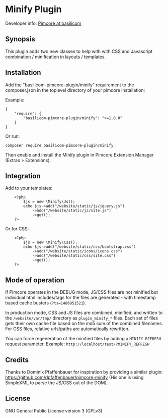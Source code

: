 Minify Plugin
=============================

Developer info: [Pimcore at basilicom](http://basilicom.de/en/pimcore)

## Synopsis

This plugin adds two new classes to help with with CSS and Javascript
combination / minification in layouts / templates.

## Installation

Add the "basilicom-pimcore-plugin/minify" requirement to the composer.json 
in the toplevel directory of your pimcore installation:

Example:

    {
        "require": {
            "basilicom-pimcore-plugin/minify": ">=1.0.0"
        }
    }


Or run:

    composer require basilicom-pimcore-plugin/minify

Then enable and install the Minify plugin in Pimcore Extension Manager (Extras > Extensions).

## Integration

Add to your templates:

        <?php
            $js = new \Minify\Js();
            echo $js->add("/website/static/js/jquery.js")
                ->add("/website/static/js/site.js")
                ->get();
        ?>
        
Or for CSS:

        <?php
            $js = new \Minify\Css();
            echo $js->add("/website/static/css/bootstrap.css")
                ->add("/website/static/icons/icons.css")
                ->add("/website/static/css/site.css")
                ->get();
        ?>

## Mode of operation

If Pimcore operates in the DEBUG mode, JS/CSS files are not minified
but individual html includes/tags for the files are generated - with timestamp
based cache busters (``?ts=1486051521``).

In production mode, CSS and JS files are combined, minified, and written
to the ``/website/var/tmp/`` directory as ``plugin_minify_*`` files. Each set
of files gets their own cache file based on the md5 sum of the combined
filenames. For CSS files, relative urls/paths are automatically rewritten.

You can force regeneration of the minified files by adding a ``MINIFY_REFRESH``
request parameter. Example: ``http://localhost/test/?MINIFY_REFRESH``

## Credits

Thanks to Dominik Pfaffenbauer for inspiration by providing a similar
plugin: https://github.com/dpfaffenbauer/pimcore-minify (His one is using SimpleXML
to parse the JS/CSS out of the DOM).

## License

GNU General Public License version 3 (GPLv3)